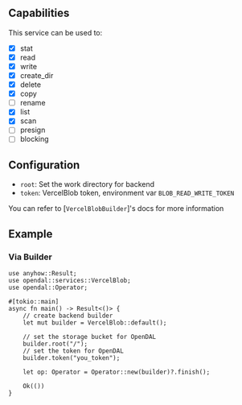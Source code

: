 ## Capabilities

This service can be used to:

- [x] stat
- [x] read
- [x] write
- [x] create_dir
- [x] delete
- [x] copy
- [ ] rename
- [x] list
- [x] scan
- [ ] presign
- [ ] blocking

## Configuration

- `root`: Set the work directory for backend
- `token`: VercelBlob token, environment var `BLOB_READ_WRITE_TOKEN`

You can refer to [`VercelBlobBuilder`]'s docs for more information

## Example

### Via Builder

```rust,no_run
use anyhow::Result;
use opendal::services::VercelBlob;
use opendal::Operator;

#[tokio::main]
async fn main() -> Result<()> {
    // create backend builder
    let mut builder = VercelBlob::default();

    // set the storage bucket for OpenDAL
    builder.root("/");
    // set the token for OpenDAL
    builder.token("you_token");

    let op: Operator = Operator::new(builder)?.finish();

    Ok(())
}
```
